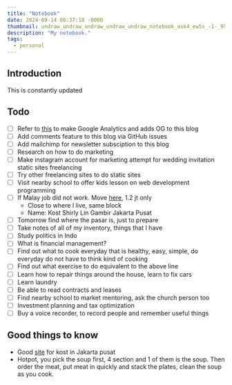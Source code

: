 ```yaml
---
title: "Notebook"
date: 2024-09-14 06:37:18 -0000
thumbnail: undraw_undraw_undraw_undraw_undraw_notebook_ask4_ew5s_-1-_954q_-1-_yoow_-1-_n5mm.svg
description: "My notebook."
tags: 
  - personal
---
```


## Introduction

This is constantly updated

## Todo

- [ ] Refer to <a href="https://github.com/barryclark/jekyll-now/tree/master" target="_blank">this</a> to make Google Analytics and adds OG to this blog
- [ ] Add comments feature to this blog via GitHub issues
- [ ] Add mailchimp for newsletter subsciption to this blog
- [ ] Research on how to do marketing
- [ ] Make instagram account for marketing attempt for wedding invitation static sites freelancing
- [ ] Try other freelancing sites to do static sites
- [ ] Visit nearby school to offer kids lesson on web development programming
- [ ] If Malay job did not work. Move <a href="https://mamikos.com/room/kost-kota-jakarta-pusat-kost-campur-eksklusif-kost-shirly-lin-gambir-jakarta-pusat-1?redirection_source=list%20kos%20result" target="_blank">here</a>, 1.2 jt only
    - Close to where I live, same block
    - Name: Kost Shirly Lin Gambir Jakarta Pusat
- [ ] Tomorrow find where the pasar is, just to prepare
- [ ] Take notes of all of my inventory, things that I have
- [ ] Study politics in Indo
- [ ] What is financial management?
- [ ] Find out what to cook everyday that is healthy, easy, simple, do everyday do not have to think kind of cooking
- [ ] Find out what exercise to do equivalent to the above line
- [ ] Learn how to repair things around the house, learn to fix cars
- [ ] Learn laundry
- [ ] Be able to read contracts and leases
- [ ] Find nearby school to market mentoring, ask the church person too
- [ ] Investment planning and tax optimization
- [ ] Buy a voice recorder, to record people and remember useful things

## Good things to know

- Good <a href="https://mamikos.com/" target="_blank">site</a> for kost in Jakarta pusat
- Hotpot, you pick the soup first, 4 section and 1 of them is the soup. Then order the meat, put meat in quickly and stack the plates, clean the soup as you cook.